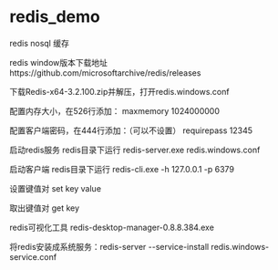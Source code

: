 # redis_demo

redis nosql 缓存

redis window版本下载地址https://github.com/microsoftarchive/redis/releases 

下载Redis-x64-3.2.100.zip并解压，打开redis.windows.conf

配置内存大小，在526行添加：
maxmemory 1024000000

配置客户端密码，在444行添加：（可以不设置）
requirepass 12345

启动redis服务
redis目录下运行 redis-server.exe redis.windows.conf

启动客户端
redis目录下运行 redis-cli.exe -h 127.0.0.1 -p 6379

设置键值对 set key value

取出键值对 get key

redis可视化工具 redis-desktop-manager-0.8.8.384.exe

将redis安装成系统服务：redis-server --service-install redis.windows-service.conf


